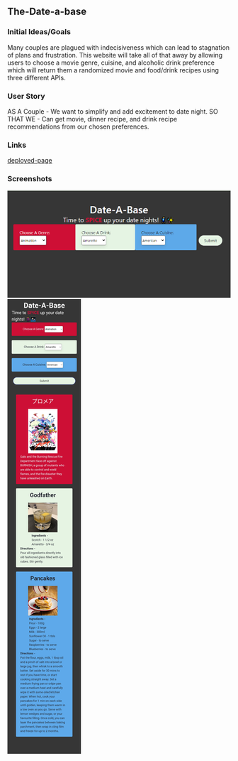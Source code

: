 ## The-Date-a-base
### Initial Ideas/Goals
Many couples are plagued with indecisiveness which can lead to stagnation of plans and frustration. This website will take all of that away by allowing users to choose a movie genre, cuisine, and alcoholic drink preference which will return them a randomized movie and food/drink recipes using three different APIs.
### User Story
AS A Couple -
We want to simplify and add excitement to date night.
SO THAT WE -
Can get movie, dinner recipe, and drink recipe recommendations from our chosen preferences.
### Links
[deployed-page](https://lbako801.github.io/The-Date-a-base/)
### Screenshots
![screenshot](./assets/images/sccap1.png)
![screenshot](./assets/images/scrcp2.jpg)